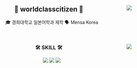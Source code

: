<div align="center">
  
  <img align="right" src="http://mazassumnida.wtf/api/v2/generate_badge?boj=jk62362"/>
  
## 👋 worldclasscitizen 👋 
  

  🎓 경희대학교 일본어학과 재학
  🗣 Mensa Korea
 

  <br>
 
</div>

<div align="center">

  <img align="right" src="https://github-readme-stats.vercel.app/api/top-langs/?username=worldclasscitizen&layout=compact&hide=javascript,css,scss&theme=dracula&langs_count=8"/>
  
  ### 🛠 SKILL 🛠
 
  <img src="https://img.shields.io/badge/-JAVA-007396?style=flat-square&logo=java&logoColor=white"> <img src="https://img.shields.io/badge/Python-3776AB?style=flat-square&logo=Python&logoColor=white"/> <img src="https://img.shields.io/badge/PHP-777BB4?style=flat-square&logo=PHP&logoColor=white"/>
<br>
 
</div>
